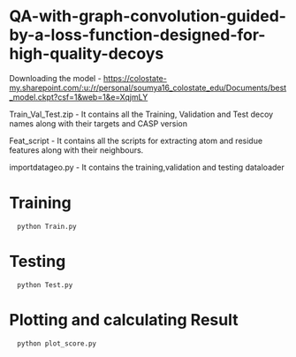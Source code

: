 # QA-with-graph-convolution-guided-by-a-loss-function-designed-for-high-quality-decoys
Downloading the model -  https://colostate-my.sharepoint.com/:u:/r/personal/soumya16_colostate_edu/Documents/best_model.ckpt?csf=1&web=1&e=XqjmLY

Train_Val_Test.zip - It contains all the Training, Validation and Test decoy names along with their targets and CASP version

Feat_script - It contains all the scripts for extracting atom and residue features along with their neighbours.

importdatageo.py - It contains the  training,validation and testing dataloader



# Training 
      python Train.py 
# Testing 
      python Test.py 

# Plotting and calculating Result
      python plot_score.py 


